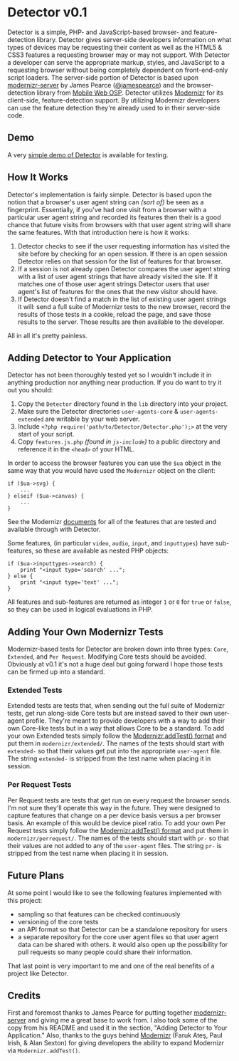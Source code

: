 # Detector v0.1 #

Detector is a simple, PHP- and JavaScript-based browser- and feature-detection library. Detector gives
server-side developers information on what types of devices may be requesting their content as well as the HTML5 & CSS3 features a requesting browser may or may not support. With Detector a developer 
can serve the appropriate markup, styles, and JavaScript to a requesting browser without being completely dependent on front-end-only 
script loaders. The server-side portion of Detector is based upon [modernizr-server](https://github.com/jamesgpearce/modernizr-server) by James Pearce ([@jamespearce](http://twitter.com/#!/jamespearce)) and 
the browser-detection library from [Mobile Web OSP](https://github.com/dmolsen/MIT-Mobile-Web). Detector utilizes [Modernizr](http://www.modernizr.com/) 
for its client-side, feature-detection support. By utilizing Modernizr developers can use the feature detection they're already used to in their server-side code.

## Demo ##

A very [simple demo of Detector](http://detector.dmolsen.com/) is available for testing.

## How It Works ##

Detector's implementation is fairly simple. Detector is based upon the notion that a browser's user agent string can _(sort of)_ be seen as a fingerprint.
Essentially, if you've had one visit from a browser with a particular user agent string and recorded its features then their is a good chance that future visits from browsers with that user agent
string will share the same features. With that introduction here is how it works:

1. Detector checks to see if the user requesting information has visited the site before by checking for an open session. If there is an open session Detector relies on that session for the list of features for that browser.
2. If a session is not already open Detector compares the user agent string with a list of user agent strings that have already visited the site. If it matches one of those user agent strings Detector users that user agent's list of features for the ones that the new visitor should have.
3. If Detector doesn't find a match in the list of existing user agent strings it will: send a full suite of Modernizr tests to the new browser, record the results of those tests in a cookie, reload the page, and save those results to the server. Those results are then available to the developer.

All in all it's pretty painless.

## Adding Detector to Your Application ##

Detector has not been thoroughly tested yet so I wouldn't include it in anything production nor anything near production. 
If you do want to try it out you should:

1. Copy the `Detector` directory found in the `lib` directory into your project.
2. Make sure the Detector directories `user-agents-core` & `user-agents-extended` are writable by your web server.
3. Include `<?php require('path/to/Detector/Detector.php');>` at the very start of your script.
4. Copy `features.js.php` _(found in `js-include`)_ to a public directory and reference it in the `<head>` of your HTML.

In order to access the browser features you can use the `$ua` object in the
same way that you would have used the `Modernizr` object on the client:

    if ($ua->svg) {
        ...
    } elseif ($ua->canvas) {
        ...
    }
        
See the Modernizr [documents](www.modernizr.com/docs/) for all of the features
that are tested and available through with Detector.
        
Some features, (in particular `video`, `audio`, `input`, and `inputtypes`)
have sub-features, so these are available as nested PHP objects:
 
    if ($ua->inputtypes->search) {
        print "<input type='search' ...";
    } else {
        print "<input type='text' ...";
    }
    
All features and sub-features are returned as integer `1` or `0` for `true` or
`false`, so they can be used in logical evaluations in PHP.

## Adding Your Own Modernizr Tests ##

Modernizr-based tests for Detector are broken down into three types: `Core`, `Extended`, and `Per Request`. Modifying Core tests should be avoided. Obviously at v0.1 it's not a huge deal
but going forward I hope those tests can be firmed up into a standard.

### Extended Tests ###

Extended tests are tests that, when sending out the full suite of Modernizr tests, get run along-side Core tests but are instead saved to their own user-agent profile. They're meant
to provide developers with a way to add their own Core-like tests but in a way that allows Core to be a standard. To add your own Extended tests 
simply follow the [Modernizr.addTest() format](http://www.modernizr.com/docs/#addtest) and put them in `modernizr/extended/`. The names of the tests should start with `extended-` so that their values get put
into the appropriate `user-agent` file. The string `extended-` is stripped from the test name when placing it in session.

### Per Request Tests ###

Per Request tests are tests that get run on every request the browser sends. I'm not sure they'll operate this way in the future. They were designed to
capture features that change on a per device basis versus a per browser basis. An example of this would be device pixel ratio. To add your own Per Request tests 
simply follow the [Modernizr.addTest() format](http://www.modernizr.com/docs/#addtest) and put them in `modernizr/perrequest/`. The names of the tests should start with `pr-` so that their values
are not added to any of the `user-agent` files. The string `pr-` is stripped from the test name when placing it in session.

## Future Plans ##

At some point I would like to see the following features implemented with this project:

* sampling so that features can be checked continuously
* versioning of the core tests
* an API format so that Detector can be a standalone repository for users
* a separate repository for the core user agent files so that user agent data can be shared with others. it would also open up the possibility for pull requests so many people could share their information.

That last point is very important to me and one of the real benefits of a project like Detector.

## Credits ##

First and foremost thanks to James Pearce for putting together [modernizr-server](https://github.com/jamesgpearce/modernizr-server) and giving me a great base to work from.
I also took some of the copy from his README and used it in the section, "Adding Detector to Your Application." 
Also, thanks to the guys behind [Modernizr](http://www.modernizr.com/) (Faruk Ateş, Paul Irish, & Alan Sexton) for giving developers the ability to expand Modernizr via `Modernizr.addTest()`. 
